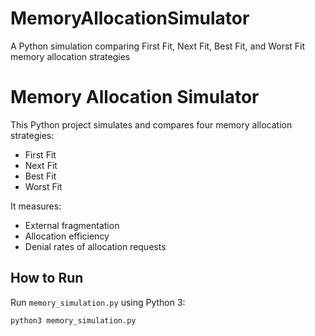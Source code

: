 # MemoryAllocationSimulator
A Python simulation comparing First Fit, Next Fit, Best Fit, and Worst Fit memory allocation strategies
# Memory Allocation Simulator

This Python project simulates and compares four memory allocation strategies:
- First Fit
- Next Fit
- Best Fit
- Worst Fit

It measures:
- External fragmentation
- Allocation efficiency
- Denial rates of allocation requests

## How to Run
Run `memory_simulation.py` using Python 3:
```bash
python3 memory_simulation.py
